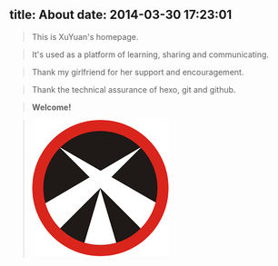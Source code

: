 title: About
date: 2014-03-30 17:23:01
---

> This is XuYuan's homepage.

> It's used as a platform of learning, sharing and communicating.

> Thank my girlfriend for her support and encouragement.

> Thank the technical assurance of hexo, git and github.

> **Welcome!**


> ![XuYuan](logo.png)


